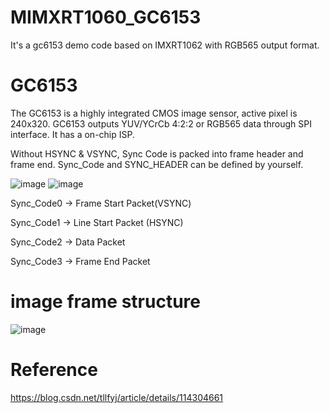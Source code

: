 # MIMXRT1060_GC6153
It's a gc6153 demo code based on IMXRT1062 with RGB565 output format.


# GC6153  
The GC6153 is a highly integrated CMOS image sensor, active pixel is 240x320. GC6153 outputs YUV/YCrCb 4:2:2 or RGB565 data through SPI interface.
It has a on-chip ISP.

Without HSYNC & VSYNC, Sync Code is packed into frame header and frame end. Sync_Code and SYNC_HEADER can be defined by yourself.

![image](https://user-images.githubusercontent.com/88095003/152766915-40f15d60-6d72-4f45-8e6b-2606686b1a8f.png)
![image](https://user-images.githubusercontent.com/88095003/152769229-7830951e-c733-4619-8182-6c0ec63a5b77.png)


Sync_Code0 -> Frame Start Packet(VSYNC)

Sync_Code1 -> Line Start Packet (HSYNC)

Sync_Code2 -> Data Packet

Sync_Code3 -> Frame End Packet



# image frame structure 
![image](https://user-images.githubusercontent.com/88095003/152768604-5bd7099f-5f98-4ea3-907e-0e34e1995d4f.png)


# Reference 
https://blog.csdn.net/tllfyj/article/details/114304661
